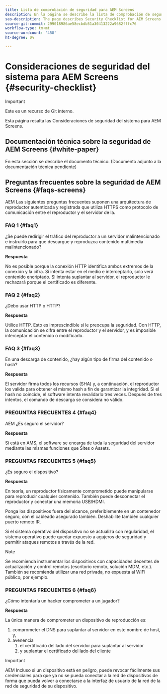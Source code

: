 ```yaml
---
title: Lista de comprobación de seguridad para AEM Screens
description: En la página se describe la lista de comprobación de seguridad de AEM Screens.
seo-description: The page describes Security Checklist for AEM Screens
source-git-commit: 299018986ae58ecbdb51a30413222a9682fffc76
workflow-type: tm+mt
source-wordcount: '458'
ht-degree: 0%

---
```



# Consideraciones de seguridad del sistema para AEM Screens {#security-checklist}

>[!IMPORTANT]
>Este es un recurso de Git interno.

Esta página resalta las Consideraciones de seguridad del sistema para AEM Screens.


## Documentación técnica sobre la seguridad de AEM Screens {#white-paper}

En esta sección se describe el documento técnico. (Documento adjunto a la documentación técnica pendiente)


## Preguntas frecuentes sobre la seguridad de AEM Screens {#faqs-screens}

AEM Las siguientes preguntas frecuentes suponen una arquitectura de reproductor autenticada y registrada que utiliza HTTPS como protocolo de comunicación entre el reproductor y el servidor de la.

### FAQ 1 {#faq1}

¿Se puede redirigir el tráfico del reproductor a un servidor malintencionado e instruirlo para que descargue y reproduzca contenido multimedia malintencionado?

**Respuesta**

No es posible porque la conexión HTTP identifica ambos extremos de la conexión y la cifra. Si intenta estar en el medio e interceptarlo, solo verá contenido encriptado. Si intenta suplantar al servidor, el reproductor le rechazará porque el certificado es diferente.


### FAQ 2 {#faq2}

¿Debo usar HTTP o HTTP?

**Respuesta**

Utilice HTTP. Esto es imprescindible si le preocupa la seguridad. Con HTTP, la comunicación se cifra entre el reproductor y el servidor, y es imposible interceptar el contenido o modificarlo.


### FAQ 3 {#faq3}

En una descarga de contenido, ¿hay algún tipo de firma del contenido o hash?

**Respuesta**

El servidor firma todos los recursos (SHA) y, a continuación, el reproductor los valida para obtener el mismo hash a fin de garantizar la integridad.
Si el hash no coincide, el software intenta revalidarlo tres veces. Después de tres intentos, el comando de descarga se considera no válido.


### PREGUNTAS FRECUENTES 4 {#faq4}

AEM ¿Es seguro el servidor?

**Respuesta**

Si está en AMS, el software se encarga de toda la seguridad del servidor mediante las mismas funciones que Sites o Assets.


### PREGUNTAS FRECUENTES 5 {#faq5}

¿Es seguro el dispositivo?

**Respuesta**

En teoría, un reproductor físicamente comprometido puede manipularse para reproducir cualquier contenido. También puede desconectar el reproductor y conectar una memoria USB/HDMI.

Ponga los dispositivos fuera del alcance, preferiblemente en un contenedor seguro, con el cableado asegurado también. Deshabilite también cualquier puerto remoto IR.

Si el sistema operativo del dispositivo no se actualiza con regularidad, el sistema operativo puede quedar expuesto a agujeros de seguridad y permitir ataques remotos a través de la red.

>[!NOTE]
>
>Se recomienda instrumentar los dispositivos con capacidades decentes de actualización y control remotos (escritorio remoto, solución MDM, etc.). También se recomienda utilizar una red privada, no expuesta al WIFI público, por ejemplo.


### PREGUNTAS FRECUENTES 6 {#faq6}

¿Cómo intentaría un hacker comprometer a un jugador?

**Respuesta**

La única manera de comprometer un dispositivo de reproducción es:

1. comprometer el DNS para suplantar al servidor en este nombre de host, y,
1. avenencia
   1. el certificado del lado del servidor para suplantar al servidor
   1. y suplantar el certificado del lado del cliente

>[!IMPORTANT]
>AEM Incluso si un dispositivo está en peligro, puede revocar fácilmente sus credenciales para que ya no se pueda conectar a la red de dispositivos de forma que pueda volver a conectarse a la interfaz de usuario de la red de la red de seguridad de su dispositivo.





